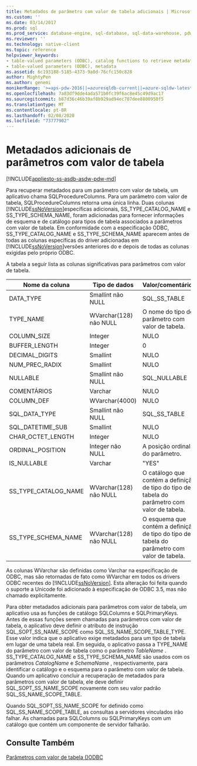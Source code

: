 ```yaml
---
title: Metadados de parâmetro com valor de tabela adicionais | Microsoft Docs
ms.custom: ''
ms.date: 03/14/2017
ms.prod: sql
ms.prod_service: database-engine, sql-database, sql-data-warehouse, pdw
ms.reviewer: ''
ms.technology: native-client
ms.topic: reference
helpviewer_keywords:
- table-valued parameters (ODBC), catalog functions to retrieve metadata
- table-valued parameters (ODBC), metadata
ms.assetid: 6c193188-5185-4373-9a0d-76cfc150c828
author: MightyPen
ms.author: genemi
monikerRange: '>=aps-pdw-2016||=azuresqldb-current||=azure-sqldw-latest||>=sql-server-2016||=sqlallproducts-allversions||>=sql-server-linux-2017||=azuresqldb-mi-current'
ms.openlocfilehash: 7a83df9dde4ada571b0fc39f6ac8e45c49d9ac17
ms.sourcegitcommit: b87d36c46b39af8b929ad94ec707dee8800950f5
ms.translationtype: MT
ms.contentlocale: pt-BR
ms.lasthandoff: 02/08/2020
ms.locfileid: "73777902"
---
```

# <a name="additional-table-valued-parameter-metadata"></a>Metadados adicionais de parâmetros com valor de tabela
[!INCLUDE[appliesto-ss-asdb-asdw-pdw-md](../../includes/appliesto-ss-asdb-asdw-pdw-md.md)]

  Para recuperar metadados para um parâmetro com valor de tabela, um aplicativo chama SQLProcedureColumns. Para um parâmetro com valor de tabela, SQLProcedureColumns retorna uma única linha. Duas colunas [!INCLUDE[ssNoVersion](../../includes/ssnoversion-md.md)]específicas adicionais, SS_TYPE_CATALOG_NAME e SS_TYPE_SCHEMA_NAME, foram adicionadas para fornecer informações de esquema e de catálogo para tipos de tabela associados a parâmetros com valor de tabela. Em conformidade com a especificação ODBC, SS_TYPE_CATALOG_NAME e SS_TYPE_SCHEMA_NAME aparecem antes de todas as colunas específicas do driver adicionadas em [!INCLUDE[ssNoVersion](../../includes/ssnoversion-md.md)]versões anteriores do e depois de todas as colunas exigidas pelo próprio ODBC.  
  
 A tabela a seguir lista as colunas significativas para parâmetros com valor de tabela.  
  
|Nome da coluna|Tipo de dados|Valor/comentários|  
|-----------------|---------------|---------------------|  
|DATA_TYPE|Smallint não NULL|SQL_SS_TABLE|  
|TYPE_NAME|WVarchar(128) não NULL|O nome do tipo do parâmetro com valor de tabela.|  
|COLUMN_SIZE|Integer|NULO|  
|BUFFER_LENGTH|Integer|0|  
|DECIMAL_DIGITS|Smallint|NULO|  
|NUM_PREC_RADIX|Smallint|NULO|  
|NULLABLE|Smallint não NULL|SQL_NULLABLE|  
|COMENTÁRIOS|Varchar|NULO|  
|COLUMN_DEF|WVarchar(4000)|NULO|  
|SQL_DATA_TYPE|Smallint não NULL|SQL_SS_TABLE|  
|SQL_DATETIME_SUB|Smallint|NULO|  
|CHAR_OCTET_LENGTH|Integer|NULO|  
|ORDINAL_POSITION|Integer não NULL|A posição ordinal do parâmetro.|  
|IS_NULLABLE|Varchar|"YES"|  
|SS_TYPE_CATALOG_NAME|WVarchar(128) não NULL|O catálogo que contém a definição de tipo do tipo de tabela do parâmetro com valor de tabela.|  
|SS_TYPE_SCHEMA_NAME|WVarchar(128) não NULL|O esquema que contém a definição de tipo do tipo de tabela do parâmetro com valor de tabela.|  
  
 As colunas WVarchar são definidas como Varchar na especificação de ODBC, mas são retornadas de fato como WVarchar em todos os drivers ODBC recentes do [!INCLUDE[ssNoVersion](../../includes/ssnoversion-md.md)]. Esta alteração foi feita quando o suporte a Unicode foi adicionado à especificação de ODBC 3.5, mas não chamado explicitamente.  
  
 Para obter metadados adicionais para parâmetros com valor de tabela, um aplicativo usa as funções de catálogo SQLColumns e SQLPrimaryKeys. Antes de essas funções serem chamadas para parâmetros com valor de tabela, o aplicativo deve definir o atributo de instrução SQL_SOPT_SS_NAME_SCOPE como SQL_SS_NAME_SCOPE_TABLE_TYPE. Esse valor indica que o aplicativo exige metadados para um tipo de tabela em lugar de uma tabela real. Em seguida, o aplicativo passa a TYPE_NAME do parâmetro com valor de tabela como o parâmetro *TableName* . SS_TYPE_CATALOG_NAME e SS_TYPE_SCHEMA_NAME são usados com os parâmetros *CatalogName* e *SchemaName* , respectivamente, para identificar o catálogo e o esquema para o parâmetro com valor de tabela. Quando um aplicativo concluir a recuperação de metadados para parâmetros com valor de tabela, ele deve definir SQL_SOPT_SS_NAME_SCOPE novamente com seu valor padrão SQL_SS_NAME_SCOPE_TABLE.  
  
 Quando SQL_SOPT_SS_NAME_SCOPE for definido como SQL_SS_NAME_SCOPE_TABLE, as consultas a servidores vinculados irão falhar. As chamadas para SQLColumns ou SQLPrimaryKeys com um catálogo que contém um componente de servidor falharão.  
  
## <a name="see-also"></a>Consulte Também  
 [Parâmetros com valor de tabela &#40;&#41;ODBC](../../relational-databases/native-client-odbc-table-valued-parameters/table-valued-parameters-odbc.md)  
  
  
